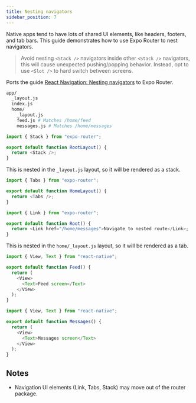 ```yaml
---
title: Nesting navigators
sidebar_position: 7
---
```


Native apps tend to have lots of shared UI elements, like headers, footers, and tab bars. This guide demonstrates how to use Expo Router to nest navigators.

> Avoid nesting `<Stack />` navigators inside other `<Stack />` navigators, this will cause unexpected pushing/popping behavior. Instead, opt to use `<Slot />` to hard switch between screens.

Ports the guide [React Navigation: Nesting navigators](https://reactnavigation.org/docs/nesting-navigators) to Expo Router.

```bash title="File System"
app/
  _layout.js
  index.js
  home/
    _layout.js
    feed.js # Matches /home/feed
    messages.js # Matches /home/messages
```

```js title=app/_layout.js
import { Stack } from "expo-router";

export default function RootLayout() {
  return <Stack />;
}
```

This is nested in the `_layout.js` layout, so it will be rendered as a stack.

```js title=app/home/_layout.js
import { Tabs } from "expo-router";

export default function HomeLayout() {
  return <Tabs />;
}
```

```js title=app/index.js
import { Link } from "expo-router";

export default function Root() {
  return <Link href="/home/messages">Navigate to nested route</Link>;
}
```

This is nested in the `home/_layout.js` layout, so it will be rendered as a tab.

```js title=app/home/feed.js
import { View, Text } from "react-native";

export default function Feed() {
  return (
    <View>
      <Text>Feed screen</Text>
    </View>
  );
}
```

```js title=app/home/messages.js
import { View, Text } from "react-native";

export default function Messages() {
  return (
    <View>
      <Text>Messages screen</Text>
    </View>
  );
}
```

## Notes

- Navigation UI elements (Link, Tabs, Stack) may move out of the router package.
